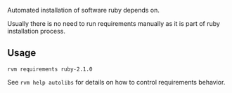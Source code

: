 Automated installation of software ruby depends on.

Usually there is no need to run requirements manually as it is part of ruby installation process.

## Usage

    rvm requirements ruby-2.1.0

See `rvm help autolibs` for details on how to control requirements behavior.
